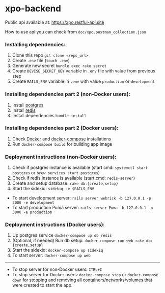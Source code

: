 # xpo-backend

Public api available at: https://xpo.restful-api.site

How to use api you can check from `doc/xpo.postman_collection.json`

### Installing dependencies:
1. Clone this repo `git clone <repo_url>`
1. Create `.env` file (`touch .env`)
1. Generate new secret `bundle exec rake secret`
1. Create `DEVISE_SECRET_KEY` variable in `.env` file with value from previous step
1. Create `RAILS_ENV` variable in `.env` with value `production` or `development`

### Installing dependencies part 2 (non-Docker users):
1. Install [postgres](https://postgresql.org)
1. Install [redis](https://redis.io)
1. Install dependencies `bundle install`

### Installing dependencies part 2 (Docker users):
1. Check [Docker](https://www.docker.com/) and [docker-compose](https://docs.docker.com/compose/install/) installations
1. Run `docker-compose build` for building app image

### Deployment instructions (non-Docker users):

1. Check if postgres instance is available (start cmd: `systemctl start postgres` or `brew services start postgres`)
1. Check if redis instance is available (start cmd: `redis-server`)
1. Create and setup database: `rake db:{create,setup}`
1. Start the sidekiq: `sidekiq -e $RAILS_ENV`
* To start development server: `rails server webrick -b 127.0.0.1 -p 3000 -e development`
* To start production Puma server: `rails server Puma -b 127.0.0.1 -p 3000 -e production`

### Deployment instructions (Docker users):
1. Up postgres service `docker-compose up db redis`
1. (Optional, if needed) Run db setup: `docker-compose run web rake db:{create,setup}`
1. Start the sidekiq: `docker-compose up sidekiq`
1. To start server: `docker-compose up web`

***

* To stop server for non-Docker users: `CTRL+C`
* To stop server for Docker users: `docker-compose stop` or `docker-compose down` for stopping and removing all containers/networks/volumes that were created to start the app.
